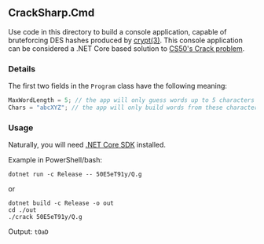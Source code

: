 ## CrackSharp.Cmd
Use code in this directory to build a console application, capable of bruteforcing DES hashes produced by [crypt(3)](https://www.man7.org/linux/man-pages/man3/crypt.3.html). This console application can be considered a .NET Core based solution to [CS50's Crack problem](https://docs.cs50.net/2019/ap/problems/crack/crack.html).

### Details
The first two fields in the `Program` class have the following meaning:
```csharp
MaxWordLength = 5; // the app will only guess words up to 5 characters long
Chars = "abcXYZ"; // the app will only build words from these characters
```
### Usage
Naturally, you will need [.NET Core SDK](https://dotnet.microsoft.com/download/dotnet-core) installed.

Example in PowerShell/bash:
```
dotnet run -c Release -- 50E5eT91y/Q.g
```
or
```
dotnet build -c Release -o out
cd ./out
./crack 50E5eT91y/Q.g
```
Output: `tOaD`
